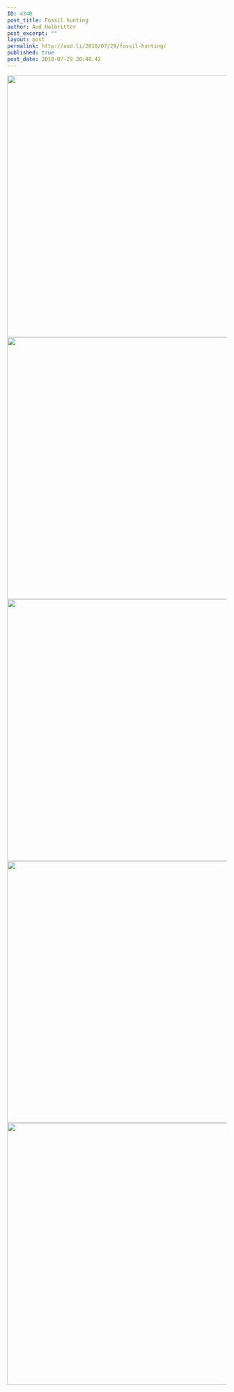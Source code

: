 ```yaml
---
ID: 4340
post_title: Fossil hunting
author: Aud Halbritter
post_excerpt: ""
layout: post
permalink: http://aud.li/2018/07/29/fossil-hunting/
published: true
post_date: 2018-07-29 20:48:42
---
```

<a href="http://aud.li/wp-content/uploads/2018/07/MG_0691.jpg"><img class="alignnone size-large wp-image-4341" src="http://aud.li/wp-content/uploads/2018/07/MG_0691-1024x683.jpg" alt="" width="900" height="600" /></a> <a href="http://aud.li/wp-content/uploads/2018/07/MG_0696.jpg"><img class="alignnone size-large wp-image-4342" src="http://aud.li/wp-content/uploads/2018/07/MG_0696-1024x683.jpg" alt="" width="900" height="600" /></a> <a href="http://aud.li/wp-content/uploads/2018/07/MG_0699.jpg"><img class="alignnone size-large wp-image-4343" src="http://aud.li/wp-content/uploads/2018/07/MG_0699-1024x683.jpg" alt="" width="900" height="600" /></a> <a href="http://aud.li/wp-content/uploads/2018/07/MG_0703.jpg"><img class="alignnone size-large wp-image-4344" src="http://aud.li/wp-content/uploads/2018/07/MG_0703-1024x683.jpg" alt="" width="900" height="600" /></a> <a href="http://aud.li/wp-content/uploads/2018/07/MG_0708.jpg"><img class="alignnone size-large wp-image-4345" src="http://aud.li/wp-content/uploads/2018/07/MG_0708-1024x683.jpg" alt="" width="900" height="600" /></a>